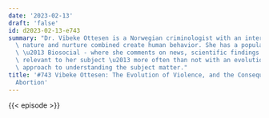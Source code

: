 ```yaml
---
date: '2023-02-13'
draft: 'false'
id: d2023-02-13-e743
summary: "Dr. Vibeke Ottesen is a Norwegian criminologist with an interest in how\
  \ nature and nurture combined create human behavior. She has a popular science blog\
  \ \u2013 Biosocial - where she comments on news, scientific findings and literature\
  \ relevant to her subject \u2013 more often than not with an evolutionary informed\
  \ approach to understanding the subject matter."
title: '#743 Vibeke Ottesen: The Evolution of Violence, and the Consequences of Banning
  Abortion'
---
```

{{< episode >}}
